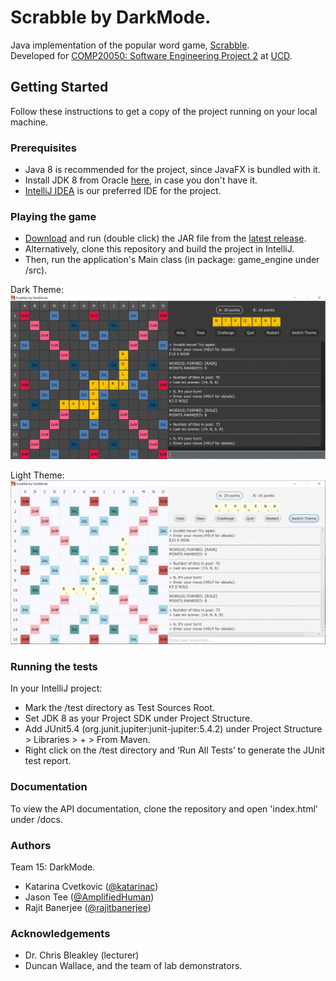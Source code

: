 # Scrabble by DarkMode.
Java implementation of the popular word game, [Scrabble](https://en.wikipedia.org/wiki/Scrabble).   
Developed for [COMP20050: Software Engineering Project 2](https://sisweb.ucd.ie/usis/!W_HU_MENU.P_PUBLISH?p_tag=MODULE&MODULE=COMP20050) 
at [UCD](https://www.ucd.ie/cs/).

## Getting Started
Follow these instructions to get a copy of the project running on your local machine.

### Prerequisites
* Java 8 is recommended for the project, since JavaFX is bundled with it.
* Install JDK 8 from Oracle [here](https://www.oracle.com/java/technologies/javase/javase-jdk8-downloads.html), 
in case you don't have it.
* [IntelliJ IDEA](https://www.jetbrains.com/idea/) is our preferred IDE for the project.

### Playing the game
* [Download](https://github.com/UCD-COMP20050/DarkMode/releases/download/4.0/DarkMode.jar) 
and run (double click) the JAR file from the [latest release](https://github.com/UCD-COMP20050/DarkMode/releases).  
* Alternatively, clone this repository and build the project in IntelliJ. 
* Then, run the application's Main class (in package: game_engine under /src).

Dark Theme:
![Dark Theme](images/DarkTheme.jpg)    

Light Theme: 
![Light Theme](images/LightTheme.jpg)  

### Running the tests 
In your IntelliJ project:
* Mark the /test directory as Test Sources Root.
* Set JDK 8 as your Project SDK under Project Structure.
* Add JUnit5.4 (org.junit.jupiter:junit-jupiter:5.4.2) under Project Structure > Libraries > + > From Maven.
* Right click on the /test directory and ‘Run All Tests’ to generate the JUnit test report.

### Documentation
To view the API documentation, clone the repository and open 'index.html' under /docs. 

### Authors
Team 15: DarkMode.
* Katarina Cvetkovic ([@katarinac](https://github.com/katarinac))
* Jason Tee ([@AmplifiedHuman](https://github.com/AmplifiedHuman))
* Rajit Banerjee ([@rajitbanerjee](https://github.com/rajitbanerjee))

### Acknowledgements 
* Dr. Chris Bleakley (lecturer)
* Duncan Wallace, and the team of lab demonstrators.
